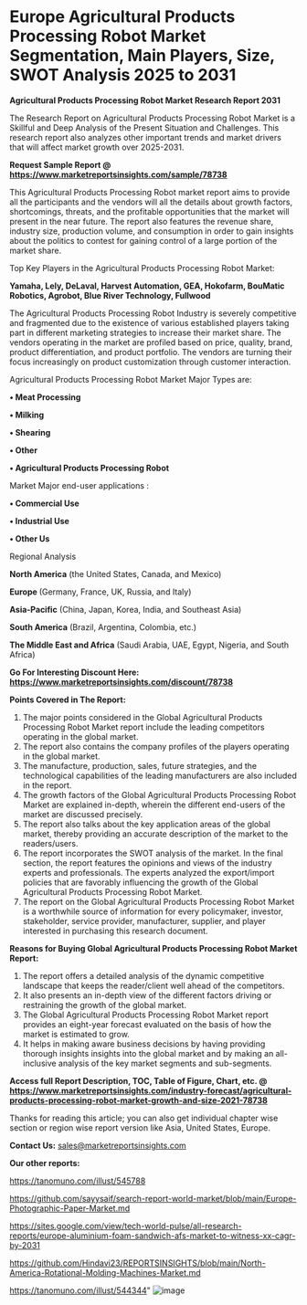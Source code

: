 # Europe Agricultural Products Processing Robot Market Segmentation, Main Players, Size, SWOT Analysis 2025 to 2031

<strong>Agricultural Products Processing Robot Market Research Report 2031</strong>

The Research Report on Agricultural Products Processing Robot Market is a Skillful and Deep Analysis of the Present Situation and Challenges. This research report also analyzes other important trends and market drivers that will affect market growth over 2025-2031.

<strong>Request Sample Report @ <a href=https://www.marketreportsinsights.com/sample/78738>https://www.marketreportsinsights.com/sample/78738</a></strong>

This Agricultural Products Processing Robot market report aims to provide all the participants and the vendors will all the details about growth factors, shortcomings, threats, and the profitable opportunities that the market will present in the near future. The report also features the revenue share, industry size, production volume, and consumption in order to gain insights about the politics to contest for gaining control of a large portion of the market share.

Top Key Players in the Agricultural Products Processing Robot Market:

<strong>Yamaha, Lely, DeLaval, Harvest Automation, GEA, Hokofarm, BouMatic Robotics, Agrobot, Blue River Technology, Fullwood</strong>

The Agricultural Products Processing Robot Industry is severely competitive and fragmented due to the existence of various established players taking part in different marketing strategies to increase their market share. The vendors operating in the market are profiled based on price, quality, brand, product differentiation, and product portfolio. The vendors are turning their focus increasingly on product customization through customer interaction.

Agricultural Products Processing Robot Market Major Types are:

<strong>• Meat Processing

• Milking

• Shearing

• Other

• Agricultural Products Processing Robot</strong>

Market Major end-user applications :

<strong>• Commercial Use

• Industrial Use

• Other Us</strong>

Regional Analysis

</u><strong><b>North America</b></strong> (the United States, Canada, and Mexico)

<strong><b>Europe </b></strong>(Germany, France, UK, Russia, and Italy)

<strong><b>Asia-Pacific</b></strong> (China, Japan, Korea, India, and Southeast Asia)

<strong><b>South America</b></strong> (Brazil, Argentina, Colombia, etc.)

<strong><b>The Middle East and Africa</b></strong> (Saudi Arabia, UAE, Egypt, Nigeria, and South Africa)

<strong>Go For Interesting Discount Here: <a href=https://www.marketreportsinsights.com/discount/78738>https://www.marketreportsinsights.com/discount/78738</a></strong>

<strong>Points Covered in The Report:</strong>
<ol>
  <li>The major points considered in the Global Agricultural Products Processing Robot Market report include the leading competitors operating in the global market.</li>
  <li>The report also contains the company profiles of the players operating in the global market.</li>
  <li>The manufacture, production, sales, future strategies, and the technological capabilities of the leading manufacturers are also included in the report.</li>
  <li>The growth factors of the Global Agricultural Products Processing Robot Market are explained in-depth, wherein the different end-users of the market are discussed precisely.</li>
  <li>The report also talks about the key application areas of the global market, thereby providing an accurate description of the market to the readers/users.</li>
  <li>The report incorporates the SWOT analysis of the market. In the final section, the report features the opinions and views of the industry experts and professionals. The experts analyzed the export/import policies that are favorably influencing the growth of the Global Agricultural Products Processing Robot Market.</li>
  <li>The report on the Global Agricultural Products Processing Robot Market is a worthwhile source of information for every policymaker, investor, stakeholder, service provider, manufacturer, supplier, and player interested in purchasing this research document.</li>
</ol>
<strong>Reasons for Buying Global Agricultural Products Processing Robot Market Report:</strong>

<ol>
  <li>The report offers a detailed analysis of the dynamic competitive landscape that keeps the reader/client well ahead of the competitors.</li>
  <li>It also presents an in-depth view of the different factors driving or restraining the growth of the global market.</li>
  <li>The Global Agricultural Products Processing Robot Market report provides an eight-year forecast evaluated on the basis of how the market is estimated to grow.</li>
  <li>It helps in making aware business decisions by having providing thorough insights insights into the global market and by making an all-inclusive analysis of the key market segments and sub-segments.</li>
</ol>
<strong>Access full Report Description, TOC, Table of Figure, Chart, etc. @ <a href=https://www.marketreportsinsights.com/industry-forecast/agricultural-products-processing-robot-market-growth-and-size-2021-78738>https://www.marketreportsinsights.com/industry-forecast/agricultural-products-processing-robot-market-growth-and-size-2021-78738</a></strong>


Thanks for reading this article; you can also get individual chapter wise section or region wise report version like Asia, United States, Europe.

<strong>Contact Us:</strong>
sales@marketreportsinsights.com

<strong>Our other reports:</strong>

<a href=https://tanomuno.com/illust/545788>https://tanomuno.com/illust/545788</a>

<a href=https://github.com/sayysaif/search-report-world-market/blob/main/Europe-Photographic-Paper-Market.md>https://github.com/sayysaif/search-report-world-market/blob/main/Europe-Photographic-Paper-Market.md</a>

<a href=https://sites.google.com/view/tech-world-pulse/all-research-reports/europe-aluminium-foam-sandwich-afs-market-to-witness-xx-cagr-by-2031>https://sites.google.com/view/tech-world-pulse/all-research-reports/europe-aluminium-foam-sandwich-afs-market-to-witness-xx-cagr-by-2031</a>

<a href=https://github.com/Hindavi23/REPORTSINSIGHTS/blob/main/North-America-Rotational-Molding-Machines-Market.md>https://github.com/Hindavi23/REPORTSINSIGHTS/blob/main/North-America-Rotational-Molding-Machines-Market.md</a>

<a href=https://tanomuno.com/illust/544344>https://tanomuno.com/illust/544344</a>"
![image](https://github.com/user-attachments/assets/5936e57e-0be7-4c22-ad63-a58a83f0fddc)

